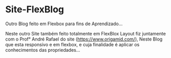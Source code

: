 # Site-FlexBlog
Outro Blog feito em Flexbox para fins de Aprendizado...

Neste outro Site também feito totalmente em FlexBlox Layout fiz juntamente com o Prof° André Rafael do site (https://www.origamid.com/),
Neste Blog que esta responsivo e em flexbox, e cuja finalidade é aplicar os conhecimentos das propriedades...
